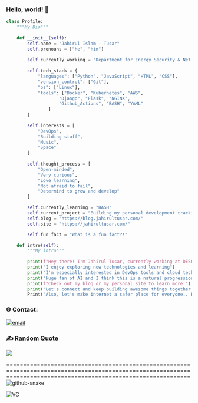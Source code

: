 
### Hello, world! 👋



```python
class Profile:
    """My Bio"""
    
    def __init__(self):
        self.name = "Jahirul Islam - Tusar"
        self.pronouns = ["he", "him"]
        
        self.currently_working = "Department for Energy Security & Net Zero"
        
        self.tech_stack = {
            "languages": ["Python", "JavaScript", "HTML", "CSS"],
            "version_control": ["Git"],
            "os": ["Linux"],
            "tools": ["Docker", "Kubernetes", "AWS",
                    "Django", "Flask", "NGINX",
                    "Github_Actions", "BASH", "YAML"
                ]
        }
        
        self.interests = [
            "DevOps",
            "Building stuff",
            "Music",
            "Space"
        ]
        
        self.thought_process = [
            "Open-minded",
            "Very curious",
            "Love learning",
            "Not afraid to fail",
            "Determind to grow and develop"
        ]

        self.currently_learning = "BASH"
        self.current_project = "Building my personal development tracking dashboard"
        self.blog = "https://blog.jahirultusar.com/"
        self.site = "https://jahirultusar.com/"

        self.fun_fact = "What is a fun fact?!"

    def intro(self):
        """My intro"""
        
        print(f"Hey there! I'm Jahirul Tusar, currently working at DESNZ.")
        print("I enjoy exploring new technologies and learning")
        print("I'm especially interested in DevOps tools and cloud technologies like Docker, Kubernetes, and AWS")
        print("Huge fan of AI and I think this is a natural progression of intelligent evolution.")
        print(f"Check out my blog or my personal site to learn more.")
        print("Let's connect and keep building awesome things together!")
        Print("Also, let's make internet a safer place for everyone.. Happy learning!")
```


### 🌐 Contact:
[![email](https://img.shields.io/badge/Email-D14836?logo=gmail&logoColor=white)](mailto:contact@jahirultusar.com) 



### ✍️ Random Quote
![](https://quotes-github-readme.vercel.app/api?type=horizontal&theme=radical)

==================================================================================================================================================================
<picture>
  <source media="(prefers-color-scheme: dark)" srcset="https://raw.githubusercontent.com/tobiasmeyhoefer/tobiasmeyhoefer/output/github-snake-dark.svg" />
  <source media="(prefers-color-scheme: light)" srcset="https://raw.githubusercontent.com/tobiasmeyhoefer/tobiasmeyhoefer/output/github-snake.svg" />
  <img alt="github-snake" src="https://raw.githubusercontent.com/tobiasmeyhoefer/tobiasmeyhoefer/output/github-snake.svg" />
</picture>

![VC](https://profile-counter.glitch.me/{jahirultusar}/count.svg)
